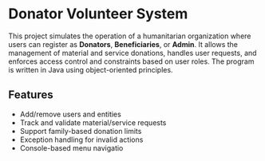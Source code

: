 # Donator Volunteer System

This project simulates the operation of a humanitarian organization where users can register as **Donators**, **Beneficiaries**, or **Admin**. It allows the management of material and service donations, handles user requests, and enforces access control and constraints based on user roles. The program is written in Java using object-oriented principles.

##  Features
- Add/remove users and entities
- Track and validate material/service requests
- Support family-based donation limits
- Exception handling for invalid actions
- Console-based menu navigatio

